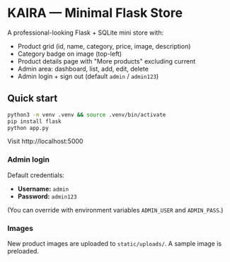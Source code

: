 
# KAIRA — Minimal Flask Store

A professional-looking Flask + SQLite mini store with:
- Product grid (id, name, category, price, image, description)
- Category badge on image (top-left)
- Product details page with "More products" excluding current
- Admin area: dashboard, list, add, edit, delete
- Admin login + sign out (default `admin` / `admin123`)

## Quick start

```bash
python3 -m venv .venv && source .venv/bin/activate
pip install flask
python app.py
```

Visit http://localhost:5000

### Admin login
Default credentials:
- **Username:** `admin`
- **Password:** `admin123`

(You can override with environment variables `ADMIN_USER` and `ADMIN_PASS`.)

### Images
New product images are uploaded to `static/uploads/`. A sample image is preloaded.
